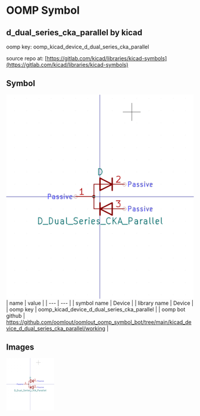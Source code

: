 # OOMP Symbol  
## d_dual_series_cka_parallel  by kicad  
  
oomp key: oomp_kicad_device_d_dual_series_cka_parallel  
  
source repo at: [https://gitlab.com/kicad/libraries/kicad-symbols](https://gitlab.com/kicad/libraries/kicad-symbols)  
## Symbol  
  
[![working.png](working_600.png)](working.png)  
| name | value | 
| --- | --- | 
| symbol name | Device | 
| library name | Device | 
| oomp key | oomp_kicad_device_d_dual_series_cka_parallel | 
| oomp bot github | https://github.com/oomlout/oomlout_oomp_symbol_bot/tree/main/kicad_device_d_dual_series_cka_parallel/working | 
## Images  
  
[![working.png](working_140.png)](working.png)  
